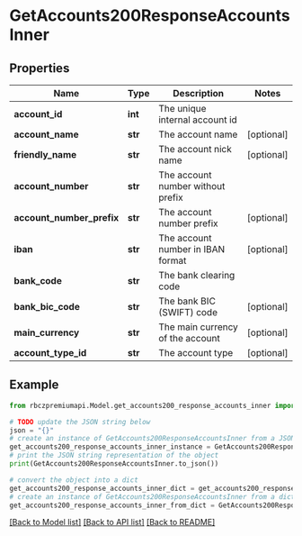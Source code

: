 # GetAccounts200ResponseAccountsInner


## Properties

Name | Type | Description | Notes
------------ | ------------- | ------------- | -------------
**account_id** | **int** | The unique internal account id | 
**account_name** | **str** | The account name | [optional] 
**friendly_name** | **str** | The account nick name | [optional] 
**account_number** | **str** | The account number without prefix | 
**account_number_prefix** | **str** | The account number prefix | [optional] 
**iban** | **str** | The account number in IBAN format | [optional] 
**bank_code** | **str** | The bank clearing code | 
**bank_bic_code** | **str** | The bank BIC (SWIFT) code | [optional] 
**main_currency** | **str** | The main currency of the account | [optional] 
**account_type_id** | **str** | The account type | [optional] 

## Example

```python
from rbczpremiumapi.Model.get_accounts200_response_accounts_inner import GetAccounts200ResponseAccountsInner

# TODO update the JSON string below
json = "{}"
# create an instance of GetAccounts200ResponseAccountsInner from a JSON string
get_accounts200_response_accounts_inner_instance = GetAccounts200ResponseAccountsInner.from_json(json)
# print the JSON string representation of the object
print(GetAccounts200ResponseAccountsInner.to_json())

# convert the object into a dict
get_accounts200_response_accounts_inner_dict = get_accounts200_response_accounts_inner_instance.to_dict()
# create an instance of GetAccounts200ResponseAccountsInner from a dict
get_accounts200_response_accounts_inner_from_dict = GetAccounts200ResponseAccountsInner.from_dict(get_accounts200_response_accounts_inner_dict)
```
[[Back to Model list]](../README.md#documentation-for-models) [[Back to API list]](../README.md#documentation-for-api-endpoints) [[Back to README]](../README.md)


